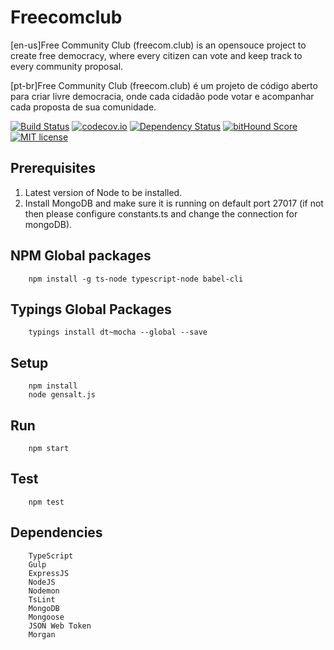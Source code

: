 # Freecomclub
[en-us]Free Community Club (freecom.club) is an opensouce project to create free democracy, where every citizen can vote and keep track to every community proposal.

[pt-br]Free Community Club (freecom.club) é um projeto de código aberto para criar livre democracia, onde cada cidadão pode votar e acompanhar cada proposta de sua comunidade.

[![Build Status](https://travis-ci.org/angeloocana/freecomclub.svg)](https://travis-ci.org/angeloocana/freecomclub)
[![codecov.io](http://codecov.io/github/angeloocana/freecomclub/coverage.svg)](http://codecov.io/github/angeloocana/freecomclub)
[![Dependency Status](https://gemnasium.com/angeloocana/freecomclub.svg)](https://gemnasium.com/angeloocana/freecomclub)
[![bitHound Score](https://www.bithound.io/github/gotwarlost/istanbul/badges/score.svg)](https://www.bithound.io/github/angeloocana/freecomclub)
[![MIT license](http://img.shields.io/badge/license-MIT-brightgreen.svg)](http://opensource.org/licenses/MIT)

## Prerequisites

1. Latest version of Node to be installed.
2. Install MongoDB and make sure it is running on default port 27017 (if not then please configure constants.ts and change the connection for mongoDB).

## NPM Global packages
```
    npm install -g ts-node typescript-node babel-cli
```

## Typings Global Packages 
```
    typings install dt~mocha --global --save
```

## Setup
```
    npm install   
    node gensalt.js
```

## Run
```
    npm start
```

## Test
```
    npm test
```

## Dependencies
```
    TypeScript
    Gulp
    ExpressJS
    NodeJS
    Nodemon
    TsLint
    MongoDB
    Mongoose
    JSON Web Token
    Morgan
```
